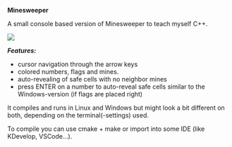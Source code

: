 **Minesweeper**

A small console based version of Minesweeper to teach myself C++.

![](https://github.com/q-g-j/minesweeper/blob/master/images/screenshot.jpg?raw=true)

***Features:***
- cursor navigation through the arrow keys
- colored numbers, flags and mines.
- auto-revealing of safe cells with no neighbor mines
- press ENTER on a number to auto-reveal safe cells similar to the Windows-version (if flags are placed right)

It compiles and runs in Linux and Windows but might look a bit different on both, depending on the terminal(-settings) used.

To compile you can use cmake + make or import into some IDE (like KDevelop, VSCode...).

